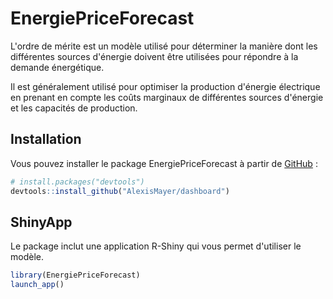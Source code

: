 
# EnergiePriceForecast

<!-- badges: start -->
<!-- badges: end -->

L'ordre de mérite est un modèle utilisé pour déterminer la manière dont les différentes sources d'énergie doivent être utilisées pour répondre à la demande énergétique.

Il est généralement utilisé pour optimiser la production d'énergie électrique en prenant en compte les coûts marginaux de différentes sources d'énergie et les capacités de production.
     
## Installation

Vous pouvez installer le package EnergiePriceForecast à partir de [GitHub](https://github.com/) :

``` r
# install.packages("devtools")
devtools::install_github("AlexisMayer/dashboard")
```

## ShinyApp

Le package inclut une application R-Shiny qui vous permet d'utiliser le modèle. 

``` r
library(EnergiePriceForecast)
launch_app()
```

